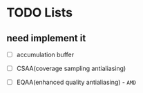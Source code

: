 # TODO Lists

## need implement it

- [ ] accumulation buffer
- [ ] CSAA(coverage sampling antialiasing)
- [ ] EQAA(enhanced quality antialiasing) - `AMD`

